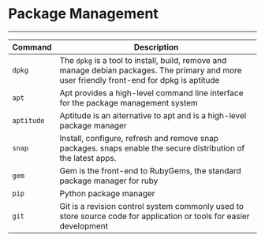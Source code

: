 # Package Management
---
| Command    | Description                                                                                                                                  |
| ---------- | -------------------------------------------------------------------------------------------------------------------------------------------- |
| `dpkg`     | The `dpkg` is a tool to install, build, remove and manage debian packages. The primary and more user friendly front-end for dpkg is aptitude |
| `apt`      | Apt provides a high-level command line interface for the package management system                                                           |
| `aptitude` | Aptitude is an alternative to apt and is a high-level package manager                                                                        |
| `snap`     | Install, configure, refresh and remove snap packages. snaps enable the secure distribution of the latest apps.                               |
| `gem`      | Gem is the front-end to RubyGems, the standard package manager for ruby                                                                      |
| `pip`      | Python package manager                                                                                                                       |
| `git`      | Git is a revision control system commonly used to store source code for application or tools for easier development                          | 

